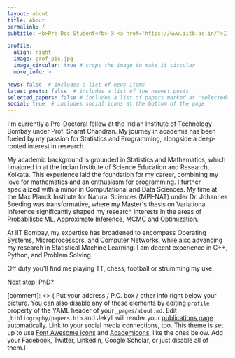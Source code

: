 ```yaml
---
layout: about
title: About
permalink: /
subtitle: <b>Pre-Doc Student</b> @ <a href='https://www.iitb.ac.in/'>IIT Bombay</a> • <b>Previously:</b> <a href='https://www.mpinat.mpg.de/soeding'> Soeding Lab @ MPI-NAT Goettingen</a> | <a href='https://www.iiserkol.ac.in/'>IISER Kolkata</a>

profile:
  align: right
  image: prof_pic.jpg
  image_circular: true # crops the image to make it circular
  more_info: >

news: false  # includes a list of news items
latest_posts: false  # includes a list of the newest posts
selected_papers: false # includes a list of papers marked as "selected={true}"
social: true  # includes social icons at the bottom of the page
---
```


I'm currently a Pre-Doctoral fellow at the Indian Institute of Technology Bombay under Prof. Sharat Chandran. My journey in academia has been fueled by my passion for Statistics and Programming, alongside a deep-rooted interest in research.

My academic background is grounded in Statistics and Mathematics, which I majored in at the Indian Institute of Science Education and Research, Kolkata. This experience laid the foundation for my career, combining my love for mathematics and an enthusiasm for programming. I further specialized with a minor in Computational and Data Sciences. My time at the Max Planck Institute for Natural Sciences (MPI-NAT) under Dr. Johannes Soeding was transformative, where my Master's thesis on Variational Inference significantly shaped my research interests in the areas of Probabilistic ML, Approximate Inference, MCMC and Optimization.

At IIT Bombay, my expertise has broadened to encompass Operating Systems, Microprocessors, and Computer Networks, while also advancing my research in Statistical Machine Learning. I am decent experience in C++, Python, and Problem Solving. 

Off duty you'll find me playing TT, chess, football or strumming my uke. 

Next stop: PhD?

[comment]: <> ( Put your address / P.O. box / other info right below your picture. You can also disable any of these elements by editing `profile` property of the YAML header of your `_pages/about.md`. Edit `_bibliography/papers.bib` and Jekyll will render your [publications page](/al-folio/publications/) automatically. Link to your social media connections, too. This theme is set up to use [Font Awesome icons](http://fortawesome.github.io/Font-Awesome/) and [Academicons](https://jpswalsh.github.io/academicons/), like the ones below. Add your Facebook, Twitter, LinkedIn, Google Scholar, or just disable all of them.)